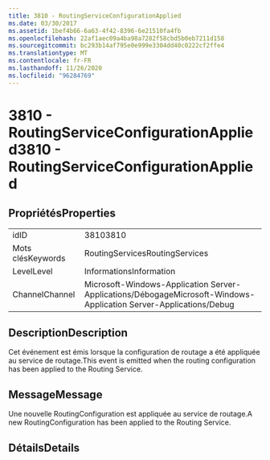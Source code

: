 ```yaml
---
title: 3810 - RoutingServiceConfigurationApplied
ms.date: 03/30/2017
ms.assetid: 1bef4b66-6a63-4f42-8396-6e21510fa4fb
ms.openlocfilehash: 22af1aec09a4ba98a7282f58cbd5b0eb7211d158
ms.sourcegitcommit: bc293b14af795e0e999e3304dd40c0222cf2ffe4
ms.translationtype: MT
ms.contentlocale: fr-FR
ms.lasthandoff: 11/26/2020
ms.locfileid: "96284769"
---
```

# <a name="3810---routingserviceconfigurationapplied"></a><span data-ttu-id="a5a34-102">3810 - RoutingServiceConfigurationApplied</span><span class="sxs-lookup"><span data-stu-id="a5a34-102">3810 - RoutingServiceConfigurationApplied</span></span>

## <a name="properties"></a><span data-ttu-id="a5a34-103">Propriétés</span><span class="sxs-lookup"><span data-stu-id="a5a34-103">Properties</span></span>  
  
|||  
|-|-|  
|<span data-ttu-id="a5a34-104">id</span><span class="sxs-lookup"><span data-stu-id="a5a34-104">ID</span></span>|<span data-ttu-id="a5a34-105">3810</span><span class="sxs-lookup"><span data-stu-id="a5a34-105">3810</span></span>|  
|<span data-ttu-id="a5a34-106">Mots clés</span><span class="sxs-lookup"><span data-stu-id="a5a34-106">Keywords</span></span>|<span data-ttu-id="a5a34-107">RoutingServices</span><span class="sxs-lookup"><span data-stu-id="a5a34-107">RoutingServices</span></span>|  
|<span data-ttu-id="a5a34-108">Level</span><span class="sxs-lookup"><span data-stu-id="a5a34-108">Level</span></span>|<span data-ttu-id="a5a34-109">Informations</span><span class="sxs-lookup"><span data-stu-id="a5a34-109">Information</span></span>|  
|<span data-ttu-id="a5a34-110">Channel</span><span class="sxs-lookup"><span data-stu-id="a5a34-110">Channel</span></span>|<span data-ttu-id="a5a34-111">Microsoft-Windows-Application Server-Applications/Débogage</span><span class="sxs-lookup"><span data-stu-id="a5a34-111">Microsoft-Windows-Application Server-Applications/Debug</span></span>|  
  
## <a name="description"></a><span data-ttu-id="a5a34-112">Description</span><span class="sxs-lookup"><span data-stu-id="a5a34-112">Description</span></span>  

 <span data-ttu-id="a5a34-113">Cet événement est émis lorsque la configuration de routage a été appliquée au service de routage.</span><span class="sxs-lookup"><span data-stu-id="a5a34-113">This event is emitted when the routing configuration has been applied to the Routing Service.</span></span>  
  
## <a name="message"></a><span data-ttu-id="a5a34-114">Message</span><span class="sxs-lookup"><span data-stu-id="a5a34-114">Message</span></span>  

 <span data-ttu-id="a5a34-115">Une nouvelle RoutingConfiguration est appliquée au service de routage.</span><span class="sxs-lookup"><span data-stu-id="a5a34-115">A new RoutingConfiguration has been applied to the Routing Service.</span></span>  
  
## <a name="details"></a><span data-ttu-id="a5a34-116">Détails</span><span class="sxs-lookup"><span data-stu-id="a5a34-116">Details</span></span>
